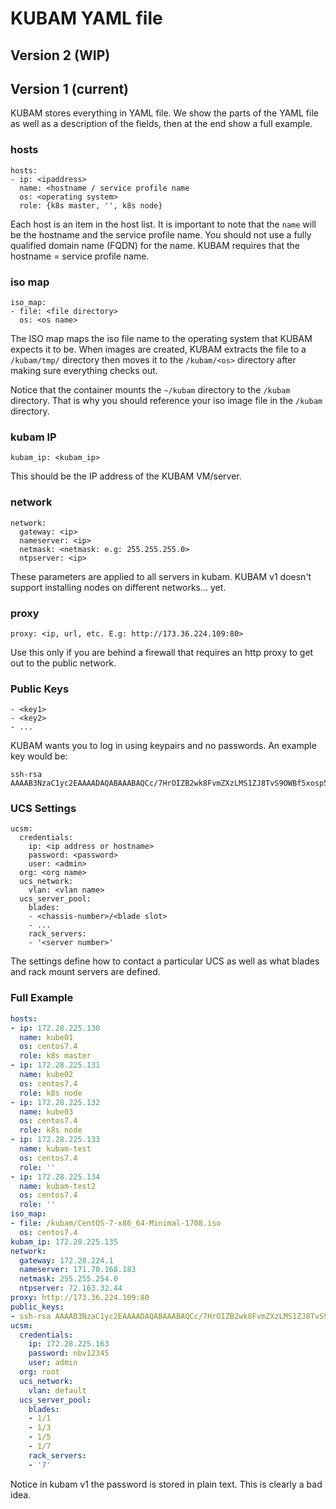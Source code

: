 # KUBAM YAML file


## Version 2 (WIP)






## Version 1 (current)

KUBAM stores everything in YAML file.  We show the parts of the YAML file as well as a description of the fields, then at the end show a full example. 

### hosts
```
hosts:
- ip: <ipaddress>
  name: <hostname / service profile name
  os: <operating system>
  role: {k8s master, '', k8s node}

```

Each host is an item in the host list.  It is important to note that the ```name``` will be the hostname and the service profile name.  You should not use a fully qualified domain name (FQDN) for the name.  KUBAM requires that the hostname = service profile name. 

### iso map

```
iso_map:
- file: <file directory>
  os: <os name>
```

The ISO map maps the iso file name to the operating system that KUBAM expects it to be.  When images are created, KUBAM extracts the file to a ```/kubam/tmp/``` directory then moves it to the ```/kubam/<os>``` directory after making sure everything checks out.  

Notice that the container mounts the ```~/kubam``` directory to the ```/kubam``` directory.  That is why you should reference your iso image file in the ```/kubam``` directory.  

### kubam IP
```
kubam_ip: <kubam_ip>
```
This should be the IP address of the KUBAM VM/server. 

### network

```
network:
  gateway: <ip>
  nameserver: <ip>
  netmask: <netmask: e.g: 255.255.255.0>
  ntpserver: <ip>
```
These parameters are applied to all servers in kubam. KUBAM v1 doesn't support installing nodes on different networks... yet. 

### proxy

```
proxy: <ip, url, etc. E.g: http://173.36.224.109:80>
```
Use this only if you are behind a firewall that requires an http proxy to get out to the public network. 

### Public Keys
  
```
- <key1>
- <key2>
- ...
```
KUBAM wants you to log in using keypairs and no passwords. An example key would be: 

```
ssh-rsa AAAAB3NzaC1yc2EAAAADAQABAAABAQCc/7HrOIZB2wk8FvmZXzLMS1ZJ8TvS9OWBf5xosp59NRvcAbwbclLRD2f9z5KvOF1n5a4mK03OetymTQQX08rBpZJZ5ZWztdjiFjIce6rm7V87CRjeuwa97XyhacKx98QcijOJWBbLf1TE/cRd8KVopfG/RPZeMMx1n3J071QRiVhbHEzVw3xuY4KruIb/2kLGHEyYqtx//y8c3k6UaMF180nOIaq6WBZVHnpYXZZ+EkolpJ+10objpueuWPcJe4OU7AIRP1JGsaDHrmXNoy9ygeWceSqOIqRLOdPneHtC6xU78t3ttpnRdC9OgtawIVqaq0wpvd7G0sQ7Jv2DO2hZ
```

### UCS Settings

```
ucsm:
  credentials:
    ip: <ip address or hostname>
    password: <password>
    user: <admin>
  org: <org name>
  ucs_network:
    vlan: <vlan name>
  ucs_server_pool:
    blades:
    - <chassis-number>/<blade slot>
    - ...
    rack_servers:
    - '<server number>'
```

The settings define how to contact a particular UCS as well as what blades and rack mount servers are defined.


### Full Example

```yaml
hosts:
- ip: 172.28.225.130
  name: kube01
  os: centos7.4
  role: k8s master
- ip: 172.28.225.131
  name: kube02
  os: centos7.4
  role: k8s node
- ip: 172.28.225.132
  name: kube03
  os: centos7.4
  role: k8s node
- ip: 172.28.225.133
  name: kubam-test
  os: centos7.4
  role: ''
- ip: 172.28.225.134
  name: kubam-test2
  os: centos7.4
  role: ''
iso_map:
- file: /kubam/CentOS-7-x86_64-Minimal-1708.iso
  os: centos7.4
kubam_ip: 172.28.225.135
network:
  gateway: 172.28.224.1
  nameserver: 171.70.168.183
  netmask: 255.255.254.0
  ntpserver: 72.163.32.44
proxy: http://173.36.224.109:80
public_keys:
- ssh-rsa AAAAB3NzaC1yc2EAAAADAQABAAABAQCc/7HrOIZB2wk8FvmZXzLMS1ZJ8TvS9OWBf5xosp59NRvcAbwbclLRD2f9z5KvOF1n5a4mK03OetymTQQX08rBpZJZ5ZWztdjiFjIce6rm7V87CRjeuwa97XyhacKx98QcijOJWBbLf1TE/cRd8KVopfG/RPZeMMx1n3J071QRiVhbHEzVw3xuY4KruIb/2kLGHEyYqtx//y8c3k6UaMF180nOIaq6WBZVHnpYXZZ+EkolpJ+10objpueuWPcJe4OU7AIRP1JGsaDHrmXNoy9ygeWceSqOIqRLOdPneHtC6xU78t3ttpnRdC9OgtawIVqaq0wpvd7G0sQ7Jv2DO2hZ
ucsm:
  credentials:
    ip: 172.28.225.163
    password: nbv12345
    user: admin
  org: root
  ucs_network:
    vlan: default
  ucs_server_pool:
    blades:
    - 1/1
    - 1/3
    - 1/5
    - 1/7
    rack_servers:
    - '7'
```

Notice in kubam v1 the password is stored in plain text.  This is clearly a bad idea. 
 




